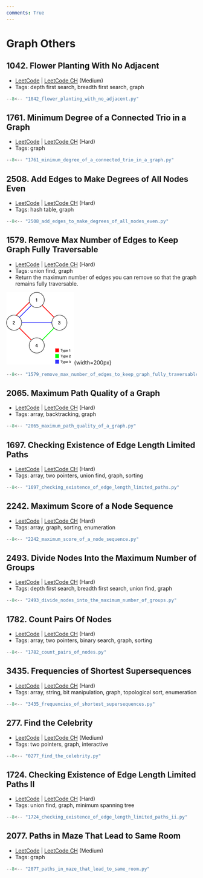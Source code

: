 ```yaml
---
comments: True
---
```


# Graph Others

## 1042. Flower Planting With No Adjacent

-   [LeetCode](https://leetcode.com/problems/flower-planting-with-no-adjacent/) | [LeetCode CH](https://leetcode.cn/problems/flower-planting-with-no-adjacent/) (Medium)
-   Tags: depth first search, breadth first search, graph

```python
--8<-- "1042_flower_planting_with_no_adjacent.py"
```

## 1761. Minimum Degree of a Connected Trio in a Graph

-   [LeetCode](https://leetcode.com/problems/minimum-degree-of-a-connected-trio-in-a-graph/) | [LeetCode CH](https://leetcode.cn/problems/minimum-degree-of-a-connected-trio-in-a-graph/) (Hard)
-   Tags: graph

```python
--8<-- "1761_minimum_degree_of_a_connected_trio_in_a_graph.py"
```

## 2508. Add Edges to Make Degrees of All Nodes Even

-   [LeetCode](https://leetcode.com/problems/add-edges-to-make-degrees-of-all-nodes-even/) | [LeetCode CH](https://leetcode.cn/problems/add-edges-to-make-degrees-of-all-nodes-even/) (Hard)
-   Tags: hash table, graph

```python
--8<-- "2508_add_edges_to_make_degrees_of_all_nodes_even.py"
```

## 1579. Remove Max Number of Edges to Keep Graph Fully Traversable

-   [LeetCode](https://leetcode.com/problems/remove-max-number-of-edges-to-keep-graph-fully-traversable/) | [LeetCode CH](https://leetcode.cn/problems/remove-max-number-of-edges-to-keep-graph-fully-traversable/) (Hard)
-   Tags: union find, graph
-   Return the maximum number of edges you can remove so that the graph remains fully traversable.

![1579](../assets/1579.png){width=200px}

```python
--8<-- "1579_remove_max_number_of_edges_to_keep_graph_fully_traversable.py"
```

## 2065. Maximum Path Quality of a Graph

-   [LeetCode](https://leetcode.com/problems/maximum-path-quality-of-a-graph/) | [LeetCode CH](https://leetcode.cn/problems/maximum-path-quality-of-a-graph/) (Hard)
-   Tags: array, backtracking, graph

```python
--8<-- "2065_maximum_path_quality_of_a_graph.py"
```

## 1697. Checking Existence of Edge Length Limited Paths

-   [LeetCode](https://leetcode.com/problems/checking-existence-of-edge-length-limited-paths/) | [LeetCode CH](https://leetcode.cn/problems/checking-existence-of-edge-length-limited-paths/) (Hard)
-   Tags: array, two pointers, union find, graph, sorting

```python
--8<-- "1697_checking_existence_of_edge_length_limited_paths.py"
```

## 2242. Maximum Score of a Node Sequence

-   [LeetCode](https://leetcode.com/problems/maximum-score-of-a-node-sequence/) | [LeetCode CH](https://leetcode.cn/problems/maximum-score-of-a-node-sequence/) (Hard)
-   Tags: array, graph, sorting, enumeration

```python
--8<-- "2242_maximum_score_of_a_node_sequence.py"
```

## 2493. Divide Nodes Into the Maximum Number of Groups

-   [LeetCode](https://leetcode.com/problems/divide-nodes-into-the-maximum-number-of-groups/) | [LeetCode CH](https://leetcode.cn/problems/divide-nodes-into-the-maximum-number-of-groups/) (Hard)
-   Tags: depth first search, breadth first search, union find, graph

```python
--8<-- "2493_divide_nodes_into_the_maximum_number_of_groups.py"
```

## 1782. Count Pairs Of Nodes

-   [LeetCode](https://leetcode.com/problems/count-pairs-of-nodes/) | [LeetCode CH](https://leetcode.cn/problems/count-pairs-of-nodes/) (Hard)
-   Tags: array, two pointers, binary search, graph, sorting

```python
--8<-- "1782_count_pairs_of_nodes.py"
```

## 3435. Frequencies of Shortest Supersequences

-   [LeetCode](https://leetcode.com/problems/frequencies-of-shortest-supersequences/) | [LeetCode CH](https://leetcode.cn/problems/frequencies-of-shortest-supersequences/) (Hard)
-   Tags: array, string, bit manipulation, graph, topological sort, enumeration

```python
--8<-- "3435_frequencies_of_shortest_supersequences.py"
```

## 277. Find the Celebrity

-   [LeetCode](https://leetcode.com/problems/find-the-celebrity/) | [LeetCode CH](https://leetcode.cn/problems/find-the-celebrity/) (Medium)
-   Tags: two pointers, graph, interactive

```python
--8<-- "0277_find_the_celebrity.py"
```

## 1724. Checking Existence of Edge Length Limited Paths II

-   [LeetCode](https://leetcode.com/problems/checking-existence-of-edge-length-limited-paths-ii/) | [LeetCode CH](https://leetcode.cn/problems/checking-existence-of-edge-length-limited-paths-ii/) (Hard)
-   Tags: union find, graph, minimum spanning tree

```python
--8<-- "1724_checking_existence_of_edge_length_limited_paths_ii.py"
```

## 2077. Paths in Maze That Lead to Same Room

-   [LeetCode](https://leetcode.com/problems/paths-in-maze-that-lead-to-same-room/) | [LeetCode CH](https://leetcode.cn/problems/paths-in-maze-that-lead-to-same-room/) (Medium)
-   Tags: graph

```python
--8<-- "2077_paths_in_maze_that_lead_to_same_room.py"
```
